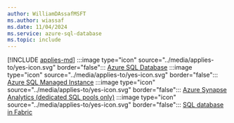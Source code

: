 ```yaml
---
author: WilliamDAssafMSFT
ms.author: wiassaf
ms.date: 11/04/2024
ms.service: azure-sql-database
ms.topic: include
---
```


[!INCLUDE [applies-md](applies-md.md)] :::image type="icon" source="../media/applies-to/yes-icon.svg" border="false"::: [Azure SQL Database](/sql/sql-server/sql-docs-navigation-guide#applies-to) :::image type="icon" source="../media/applies-to/yes-icon.svg" border="false"::: [Azure SQL Managed Instance](/sql/sql-server/sql-docs-navigation-guide#applies-to)  :::image type="icon" source="../media/applies-to/yes-icon.svg" border="false":::  [Azure Synapse Analytics (dedicated SQL pools only)](/sql/sql-server/sql-docs-navigation-guide#applies-to) :::image type="icon" source="../media/applies-to/yes-icon.svg" border="false"::: [SQL database in Fabric](/sql/sql-server/sql-docs-navigation-guide#applies-to)